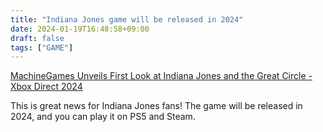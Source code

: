 ```yaml
---
title: "Indiana Jones game will be released in 2024"
date: 2024-01-19T16:48:58+09:00
draft: false
tags: ["GAME"]
---
```


[MachineGames Unveils First Look at Indiana Jones and the Great Circle - Xbox Direct 2024](https://www.ign.com/articles/machinegames-unveils-first-look-at-indiana-jones-and-the-great-circle-xbox-direct-2024)

This is great news for Indiana Jones fans! The game will be released in 2024, and you can play it on PS5 and Steam.
